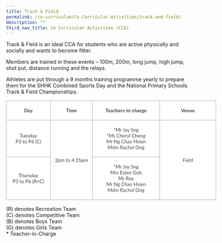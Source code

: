 ```yaml
---
title: Track & Field
permalink: /co-curriculum/Co-Curricular-Activities/track-and-field/
description: ""
third_nav_title: Co Curricular Activities (CCA)
---
```

Track &amp; Field is an ideal CCA for students who are active physically and socially and wants to become fitter.

Members are trained in these events – 100m, 200m, long jump, high jump, shot put, distance running and the relays.

Athletes are put through a 9 months training programme yearly to prepare them for the SHHK Combined Sports Day and the National Primary Schools Track &amp; Field Championships.

<table class="MsoNormalTable" border="0" cellspacing="0" cellpadding="0" width="575" style="width:431.6pt;background:white;border-collapse:collapse;mso-yfti-tbllook:
 1184;mso-padding-alt:0in 0in 0in 0in"><tbody><tr style="mso-yfti-irow:0;mso-yfti-firstrow:yes;height:10.5pt"><td width="119" style="width:89.6pt;border:solid #AAAAAA 1.0pt;padding:1.5pt 1.5pt 1.5pt 1.5pt;
  height:10.5pt"><p class="MsoNormal" align="center" style="mso-margin-top-alt:auto;mso-margin-bottom-alt:
  auto;text-align:center;line-height:normal"><b><span style="font-size:10.0pt;
  font-family:&quot;Lato&quot;,sans-serif;mso-fareast-font-family:&quot;Times New Roman&quot;;
  mso-bidi-font-family:&quot;Times New Roman&quot;;color:#454545;mso-font-kerning:0pt;
  mso-ligatures:none">Day</span></b><span style="font-size:12.0pt;font-family:
  &quot;Lato&quot;,sans-serif;mso-fareast-font-family:&quot;Times New Roman&quot;;mso-bidi-font-family:
  &quot;Times New Roman&quot;;color:#484848;mso-font-kerning:0pt;mso-ligatures:none"></span></p></td><td width="114" style="width:85.4pt;border:solid #AAAAAA 1.0pt;border-left:
  none;padding:1.5pt 1.5pt 1.5pt 1.5pt;height:10.5pt"><p class="MsoNormal" align="center" style="mso-margin-top-alt:auto;mso-margin-bottom-alt:
  auto;text-align:center;line-height:normal"><b><span style="font-size:10.0pt;
  font-family:&quot;Lato&quot;,sans-serif;mso-fareast-font-family:&quot;Times New Roman&quot;;
  mso-bidi-font-family:&quot;Times New Roman&quot;;color:#454545;mso-font-kerning:0pt;
  mso-ligatures:none">Time</span></b><span style="font-size:12.0pt;font-family:
  &quot;Lato&quot;,sans-serif;mso-fareast-font-family:&quot;Times New Roman&quot;;mso-bidi-font-family:
  &quot;Times New Roman&quot;;color:#484848;mso-font-kerning:0pt;mso-ligatures:none"></span></p></td><td width="186" style="width:139.6pt;border:solid #AAAAAA 1.0pt;border-left:
  none;padding:1.5pt 1.5pt 1.5pt 1.5pt;height:10.5pt"><p class="MsoNormal" align="center" style="mso-margin-top-alt:auto;mso-margin-bottom-alt:
  auto;text-align:center;line-height:normal"><b><span style="font-size:10.0pt;
  font-family:&quot;Lato&quot;,sans-serif;mso-fareast-font-family:&quot;Times New Roman&quot;;
  mso-bidi-font-family:&quot;Times New Roman&quot;;color:#454545;mso-font-kerning:0pt;
  mso-ligatures:none">Teachers-in-charge</span></b><span style="font-size:12.0pt;
  font-family:&quot;Lato&quot;,sans-serif;mso-fareast-font-family:&quot;Times New Roman&quot;;
  mso-bidi-font-family:&quot;Times New Roman&quot;;color:#484848;mso-font-kerning:0pt;
  mso-ligatures:none"></span></p></td><td width="156" style="width:117.0pt;border:solid #AAAAAA 1.0pt;border-left:
  none;padding:1.5pt 1.5pt 1.5pt 1.5pt;height:10.5pt"><p class="MsoNormal" align="center" style="mso-margin-top-alt:auto;mso-margin-bottom-alt:
  auto;text-align:center;line-height:normal"><b><span style="font-size:10.0pt;
  font-family:&quot;Lato&quot;,sans-serif;mso-fareast-font-family:&quot;Times New Roman&quot;;
  mso-bidi-font-family:&quot;Times New Roman&quot;;color:#454545;mso-font-kerning:0pt;
  mso-ligatures:none">Venue</span></b><span style="font-size:12.0pt;font-family:
  &quot;Lato&quot;,sans-serif;mso-fareast-font-family:&quot;Times New Roman&quot;;mso-bidi-font-family:
  &quot;Times New Roman&quot;;color:#484848;mso-font-kerning:0pt;mso-ligatures:none"></span></p></td></tr><tr style="mso-yfti-irow:1;height:10.5pt"><td width="119" style="width:89.6pt;border:solid #AAAAAA 1.0pt;border-top:none;
  mso-border-top-alt:solid #AAAAAA 1.0pt;padding:1.5pt 1.5pt 1.5pt 1.5pt;
  height:10.5pt"><p class="MsoNormal" align="center" style="mso-margin-top-alt:auto;mso-margin-bottom-alt:
  auto;text-align:center;line-height:normal"><span style="font-size:10.0pt;
  font-family:&quot;Lato&quot;,sans-serif;mso-fareast-font-family:&quot;Times New Roman&quot;;
  mso-bidi-font-family:&quot;Times New Roman&quot;;color:#454545;mso-font-kerning:0pt;
  mso-ligatures:none">Tuesday<br>P3 to P6 (C)<b></b></span></p></td><td width="114" rowspan="2" style="width:85.4pt;border-top:none;border-left:none;
  border-bottom:solid #AAAAAA 1.0pt;border-right:solid #AAAAAA 1.0pt;
  mso-border-top-alt:solid #AAAAAA 1.0pt;padding:1.5pt 1.5pt 1.5pt 1.5pt;
  height:10.5pt"><p class="MsoNormal" align="center" style="mso-margin-top-alt:auto;mso-margin-bottom-alt:
  auto;text-align:center;line-height:normal"><span style="font-size:10.0pt;
  font-family:&quot;Lato&quot;,sans-serif;mso-fareast-font-family:&quot;Times New Roman&quot;;
  mso-bidi-font-family:&quot;Times New Roman&quot;;color:#454545;mso-font-kerning:0pt;
  mso-ligatures:none">2pm to 4.15pm<b></b></span></p></td><td width="186" style="width:139.6pt;border-top:none;border-left:none;
  border-bottom:solid #AAAAAA 1.0pt;border-right:solid #AAAAAA 1.0pt;
  mso-border-top-alt:solid #AAAAAA 1.0pt;padding:1.5pt 1.5pt 1.5pt 1.5pt;
  height:10.5pt"><p class="MsoNormal" align="center" style="mso-margin-top-alt:auto;mso-margin-bottom-alt:
  auto;text-align:center;line-height:normal"><span style="font-size:10.0pt;
  font-family:&quot;Lato&quot;,sans-serif;mso-fareast-font-family:&quot;Times New Roman&quot;;
  mso-bidi-font-family:&quot;Times New Roman&quot;;color:#454545;mso-font-kerning:0pt;
  mso-ligatures:none">*Mr Jay Sng<br>*Ms Cheryl Cheng<br>Mr Ng Chao Hsien<br>Mdm Rachel Ong<b></b></span></p></td><td width="156" rowspan="2" style="width:117.0pt;border-top:none;border-left:
  none;border-bottom:solid #AAAAAA 1.0pt;border-right:solid #AAAAAA 1.0pt;
  mso-border-top-alt:solid #AAAAAA 1.0pt;padding:1.5pt 1.5pt 1.5pt 1.5pt;
  height:10.5pt"><p class="MsoNormal" align="center" style="mso-margin-top-alt:auto;mso-margin-bottom-alt:
  auto;text-align:center;line-height:normal"><span style="font-size:10.0pt;
  font-family:&quot;Lato&quot;,sans-serif;mso-fareast-font-family:&quot;Times New Roman&quot;;
  mso-bidi-font-family:&quot;Times New Roman&quot;;color:#454545;mso-font-kerning:0pt;
  mso-ligatures:none">Field<b></b></span></p></td></tr><tr style="mso-yfti-irow:2;mso-yfti-lastrow:yes;height:10.5pt"><td width="119" style="width:89.6pt;border:solid #AAAAAA 1.0pt;border-top:none;
  mso-border-top-alt:solid #AAAAAA 1.0pt;padding:1.5pt 1.5pt 1.5pt 1.5pt;
  height:10.5pt"><p class="MsoNormal" align="center" style="mso-margin-top-alt:auto;mso-margin-bottom-alt:
  auto;text-align:center;line-height:normal"><span style="font-size:10.0pt;
  font-family:&quot;Lato&quot;,sans-serif;mso-fareast-font-family:&quot;Times New Roman&quot;;
  mso-bidi-font-family:&quot;Times New Roman&quot;;color:#454545;mso-font-kerning:0pt;
  mso-ligatures:none">Thursday<br>P3 to P6 (R+C)<b></b></span></p></td><td width="186" style="width:139.6pt;border-top:none;border-left:none;
  border-bottom:solid #AAAAAA 1.0pt;border-right:solid #AAAAAA 1.0pt;
  mso-border-top-alt:solid #AAAAAA 1.0pt;padding:1.5pt 1.5pt 1.5pt 1.5pt;
  height:10.5pt"><p class="MsoNormal" align="center" style="mso-margin-top-alt:auto;mso-margin-bottom-alt:
  auto;text-align:center;line-height:normal"><span style="font-size:10.0pt;
  font-family:&quot;Lato&quot;,sans-serif;mso-fareast-font-family:&quot;Times New Roman&quot;;
  mso-bidi-font-family:&quot;Times New Roman&quot;;color:#454545;mso-font-kerning:0pt;
  mso-ligatures:none">*Mr Jay Sng<br>Mrs Estee Goh<br>Mr Roy<br>Mr Ng Chao Hsien<br>Mdm Rachel Ong</span></p></td></tr></tbody></table>

(R) denotes Recreation Team  
(C) denotes Competitive Team  
(B) denotes Boys Team  
(G) denotes Girls Team  
\* Teacher-in-Charge
